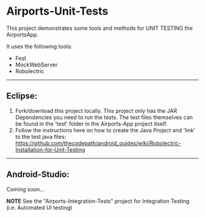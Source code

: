 Airports-Unit-Tests
=====================

This project demonstrates some tools and methods for UNIT TESTING the AirportsApp.  

It uses the following tools:

- Fest
- MockWebServer
- Robolectric

---------
Eclipse:
---------
1. Fork/download this project locally.  This project only has the JAR Dependencies you need to
   run the tests.  The test files themselves can be found in the 'test' folder in the 
   Airports-App project itself.
2. Follow the instructions here on how to create the Java Project and 'link'
   to the test java files: 
   https://github.com/thecodepath/android_guides/wiki/Robolectric-Installation-for-Unit-Testing

---------------
Android-Studio:
---------------
Coming soon...

**NOTE**
See the "Airports-Integration-Tests" project for Integration Testing (i.e. Automated UI testing)
